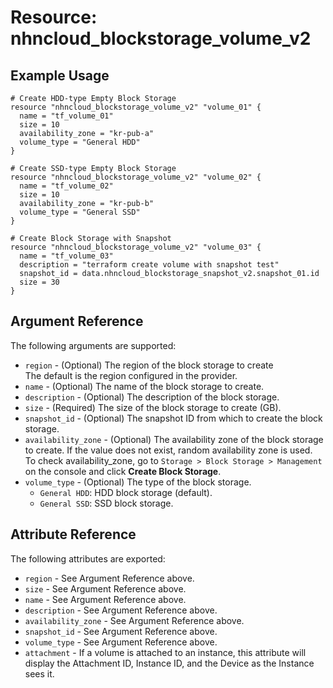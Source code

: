 # Resource: nhncloud_blockstorage_volume_v2

## Example Usage

```
# Create HDD-type Empty Block Storage
resource "nhncloud_blockstorage_volume_v2" "volume_01" {
  name = "tf_volume_01"
  size = 10
  availability_zone = "kr-pub-a"
  volume_type = "General HDD"
}

# Create SSD-type Empty Block Storage
resource "nhncloud_blockstorage_volume_v2" "volume_02" {
  name = "tf_volume_02"
  size = 10
  availability_zone = "kr-pub-b"
  volume_type = "General SSD"
}

# Create Block Storage with Snapshot
resource "nhncloud_blockstorage_volume_v2" "volume_03" {
  name = "tf_volume_03"
  description = "terraform create volume with snapshot test"
  snapshot_id = data.nhncloud_blockstorage_snapshot_v2.snapshot_01.id
  size = 30
}
```

## Argument Reference

The following arguments are supported:

* `region` - (Optional) The region of the block storage to create<br>The default is the region configured in the provider.
* `name` - (Optional) The name of the block storage to create.
* `description` - (Optional) The description of the block storage.
* `size` - (Required) The size of the block storage to create (GB).
* `snapshot_id` - (Optional) The snapshot ID from which to create the block storage.
* `availability_zone` - (Optional) The availability zone of the block storage to create. If the value does not exist, random availability zone is used. <br>To check availability_zone, go to `Storage > Block Storage > Management` on the console and click **Create Block Storage**.
* `volume_type` - (Optional) The type of the block storage. 
  * `General HDD`: HDD block storage (default). 
  * `General SSD`: SSD block storage.

## Attribute Reference

The following attributes are exported:

* `region` - See Argument Reference above.
* `size` - See Argument Reference above.
* `name` - See Argument Reference above.
* `description` - See Argument Reference above.
* `availability_zone` - See Argument Reference above.
* `snapshot_id` - See Argument Reference above.
* `volume_type` - See Argument Reference above.
* `attachment` - If a volume is attached to an instance, this attribute will display the Attachment ID, Instance ID, and the Device as the Instance sees it.